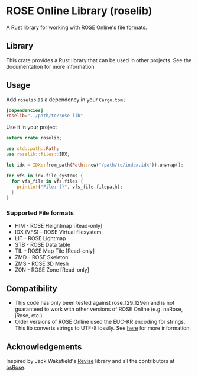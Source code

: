 # ROSE Online Library (roselib)
A Rust library for working with ROSE Online's file formats.


## Library
This crate provides a Rust library that can be used in other projects. See
the documentation for more information

## Usage
Add `roselib` as a dependency in your `Cargo.toml`
```toml
[dependencies]
roselib="../path/to/rose-lib"

```
Use it in your project
```rust
extern crate roselib;

use std::path::Path;
use roselib::files::IDX;

let idx = IDX::from_path(Path::new("/path/to/index.idx")).unwrap();

for vfs in idx.file_systems {
  for vfs_file in vfs.files {
    println!("File: {}", vfs_file.filepath);
  }
}
```

### Supported File formats
* HIM - ROSE Heightmap [Read-only]
* IDX (VFS) - ROSE Virtual filesystem
* LIT - ROSE Lightmap
* STB - ROSE Data table
* TIL - ROSE Map Tile [Read-only]
* ZMD - ROSE Skeleton
* ZMS - ROSE 3D Mesh
* ZON - ROSE Zone [Read-only]

## Compatibility
* This code has only been tested against rose_129_129en and is not guaranteed 
to work with other versions of ROSE Online (e.g. naRose, jRose, etc.)
* Older versions of ROSE Online used the EUC-KR encoding for strings. This lib
converts strings to UTF-8 lossily. See [here](https://doc.rust-lang.org/std/string/struct.String.html#method.from_utf8_lossy)
for more information.

## Acknowledgements
Inspired by Jack Wakefield's [Revise](https://github.com/jackwakefield/Revise) 
library and all the contributors at [osRose](http://forum.dev-osrose.com/).
